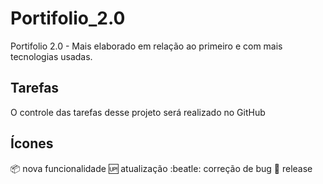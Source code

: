 # Portifolio_2.0
Portifolio 2.0 - Mais elaborado em relação ao primeiro e com mais tecnologias usadas.


## Tarefas 

O controle das tarefas desse projeto será realizado no GitHub

## Ícones

:package: nova funcionalidade
:up: atualização 
:beatle: correção de bug
:checkered_flag: release